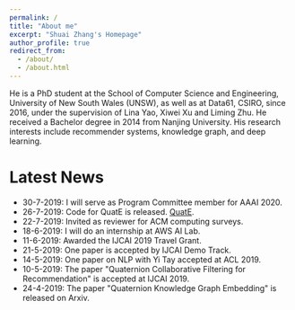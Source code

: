 ```yaml
---
permalink: /
title: "About me"
excerpt: "Shuai Zhang's Homepage"
author_profile: true
redirect_from: 
  - /about/
  - /about.html
---
```


He is a PhD student at the School of Computer Science and Engineering, University of New South Wales (UNSW), as well as at Data61, CSIRO, since 2016, under the supervision of Lina Yao, Xiwei Xu and Liming Zhu. He received a Bachelor degree in 2014 from Nanjing University. His research interests include recommender systems, knowledge graph, and deep learning.

Latest News
======
* 30-7-2019: I will serve as Program Committee member for AAAI 2020.
* 26-7-2019: Code for QuatE is released. [QuatE](https://github.com/cheungdaven/QuatE).
* 22-7-2019: Invited as reviewer for ACM computing surveys.
* 18-6-2019: I will do an internship at AWS AI Lab.
* 11-6-2019: Awarded the IJCAI 2019 Travel Grant.
* 21-5-2019: One paper is accepted by IJCAI Demo Track.
* 14-5-2019: One paper  on NLP with Yi Tay accepted at ACL 2019.
* 10-5-2019: The paper "Quaternion Collaborative Filtering for Recommendation" is accepted at IJCAI 2019.
* 24-4-2019: The paper "Quaternion Knowledge Graph Embedding" is released on Arxiv.
